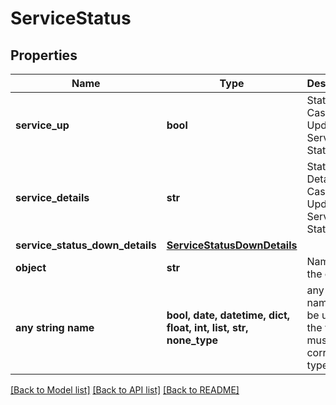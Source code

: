 # ServiceStatus


## Properties
Name | Type | Description | Notes
------------ | ------------- | ------------- | -------------
**service_up** | **bool** | Status of Case Update Services Status. | 
**service_details** | **str** | Status Details of Case Update Services Status. | 
**service_status_down_details** | [**ServiceStatusDownDetails**](ServiceStatusDownDetails.md) |  | 
**object** | **str** | Name of the object | defaults to "ServiceStatus"
**any string name** | **bool, date, datetime, dict, float, int, list, str, none_type** | any string name can be used but the value must be the correct type | [optional]

[[Back to Model list]](../README.md#documentation-for-models) [[Back to API list]](../README.md#documentation-for-api-endpoints) [[Back to README]](../README.md)


